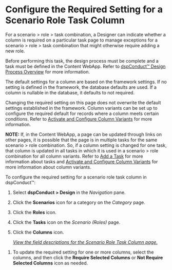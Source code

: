 # Configure the Required Setting for a Scenario Role Task Column

For a scenario \> role \> task combination, a Designer can indicate
whether a column is required on a particular task page to manage
exceptions for a scenario \> role \> task combination that might
otherwise require adding a new role.

Before performing this task, the design process must be complete and a
task must be defined in the Content WebApp. Refer to [dspConduct™ Design
Process Overview](dspConduct_Design_Process_Overview.htm) for more
information.

The default settings for a column are based on the framework settings.
If no setting is defined in the framework, the database defaults are
used. If a column is nullable in the database, it defaults to not
required.

Changing the required setting on this page does not overwrite the
default settings established in the framework. Column variants can be
set up to configure the required default for records where a column
meets certain conditions. Refer to [Activate and Configure Column
Variants](Activate_Configure_Column_Variants.htm) for more information.

**NOTE:** If, in the Content WebApp, a page can be updated through links
on other pages, it is possible that the page is in multiple tasks for
the same scenario \> role combination. So, if a column setting is
changed for one task, that column is updated in all tasks in which it is
used in a scenario \> role combination for all column variants. Refer to
[Add a Task](Add_a_Task.htm) for more information about tasks and
[Activate and Configure Column
Variants](Activate_Configure_Column_Variants.htm) for more information
about column variants.

To configure the required setting for a scenario role task column in
dspConduct™:

1.  Select <span style="font-weight: bold;">dspConduct \>
    </span>**Design** in the *Navigation* pane.

2.  Click the **Scenarios** icon for a category on the *Category* page.

3.  Click the **Roles** icon.

4.  Click the **Tasks** icon on the *Scenario (Roles)* page.

5.  Click the **Columns** icon.
    
    *[View the field descriptions for the Scenario Role Task Column
    page.](../Page_Desc/Scenario_Role_Task_Column_H.htm)*

<!-- end list -->

1.  To update the required setting for one or more columns, select the
    columns, and then click the **Require Selected Columns** or **Not
    Require Selected Columns** icon as needed.
